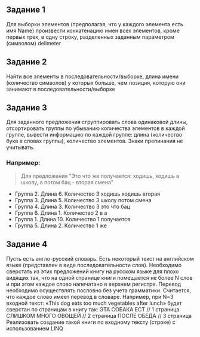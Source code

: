 ## Задание 1 ##
Для выборки элементов (предполагая, что у каждого элемента есть имя Name) произвести конкатенацию имен всех элементов, кроме первых трех, в одну строку, разделенных заданным параметром (символом) delimeter
## Задание 2 ##
Найти все элементы в последовательности/выборке, длина имени (количество символов) у которых больше, чем позиция, которую они занимают в последовательности/выборке
## Задание 3 ##
Для заданного предложения сгруппировать слова одинаковой длины, отсортировать группы по убыванию количества элементов в каждой группе, вывести информацию по каждой группе: длина (количество букв в словах группы), количество элементов. Знаки препинания не учитывать.
### Например:
>Для предложения
>"Это что же получается: ходишь, ходишь в школу, а потом бац - вторая смена"
* Группа 2. Длина 6. Количество 3 
ходишь
ходишь
вторая
* Группа 3. Длина 5. Количество 3 
школу
потом
смена
* Группа 4. Длина 3. Количество 3 
это
что
бац
* Группа 6. Длина 1. Количество 2 
в
а
* Группа 1. Длина 10. Количество 1 
получается
* Группа 5. Длина 2. Количество 1 
же

## Задание 4 ##
Пусть есть англо-русский словарь. Есть некоторый текст на английском языке (представлен в виде последовательности слов). Необходимо сверстать из этих предложений книгу на русском языке для плохо видящих так, что на одной странице книги помещается не более N слов и при этом каждое слово напечатано в верхнем регистре. Перевод необходимо осуществлять пословно без учета грамматики. Считается, что каждое слово имеет перевод в словаре.
Например, при N=3 входной текст:
«This dog eats too much vegetables after lunch» будет сверстан по страницам в книгу так: ЭТА СОБАКА ЕСТ // 1 страница
СЛИШКОМ МНОГО ОВОЩЕЙ // 2 страница
ПОСЛЕ ОБЕДА // 3 страница
Реализовать создание такой книги по входному тексту (строке) с использованием LINQ

